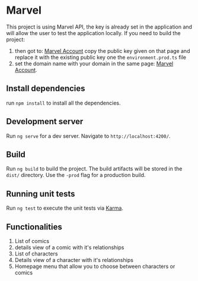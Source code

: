 # Marvel

This project is using Marvel API, the key is already set in the application and will allow the user to test the application locally.
If you need to build the project:
1. then got to: [Marvel Account](https://developer.marvel.com/account) copy the public key given on that page and replace it with the existing public key one the `environment.prod.ts` file 
2. set the domain name with your domain in the same page: [Marvel Account](https://developer.marvel.com/account).

## Install dependencies
run `npm install` to install all the dependencies.

## Development server

Run `ng serve` for a dev server. Navigate to `http://localhost:4200/`.

## Build

Run `ng build` to build the project. The build artifacts will be stored in the `dist/` directory. Use the `-prod` flag for a production build.

## Running unit tests

Run `ng test` to execute the unit tests via [Karma](https://karma-runner.github.io).

## Functionalities
1. List of comics
2. details view of a comic with it's relationships
3. List of characters
4. Details view of a character with it's relationships
5. Homepage menu that allow you to choose between characters or comics
